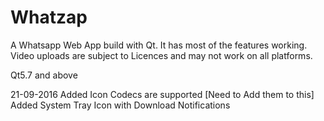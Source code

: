 # Whatzap
A Whatsapp Web App build with Qt. It has most of the features working. Video uploads are subject to Licences and may not work on all platforms.

Qt5.7 and above


21-09-2016
Added Icon
Codecs are supported [Need to Add them to this]
Added System Tray Icon with Download Notifications


